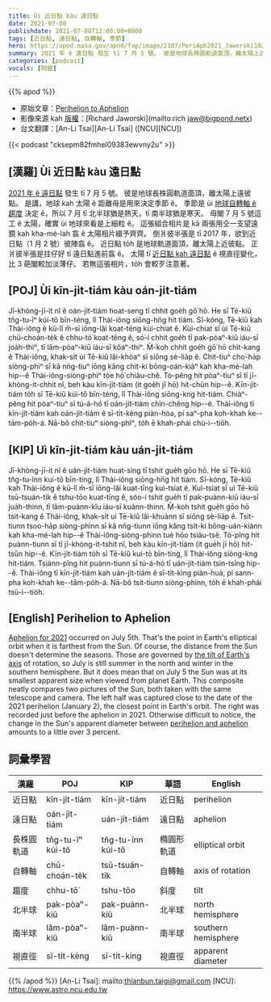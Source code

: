 ```yaml
---
title: Ùi 近日點 kàu 遠日點
date: 2021-07-08
publishdate: 2021-07-08T12:00:00+0800
tags: [近日點, 遠日點, 自轉軸, 季節]
hero: https://apod.nasa.gov/apod/fap/image/2107/PeriAph2021_Jaworski1024.jpg
summary: 2021 年 ê 遠日點 發生 tī 7 月 5 號。 彼是地球長株圓軌道面頂，離太陽上遠彼點。
categories: [podcast]
vocals: [阿錕]
---
```


{{% apod %}}

- 原始文章：[Perihelion to Aphelion](https://apod.nasa.gov/apod/ap210708.html)
- 影像來源 kah [版權][copyright]：[Richard Jaworski](mailto:rich jaw@bigpond.netx)
- 台文翻譯：[An-Li Tsai][An-Li Tsai] ([NCU][NCU])

{{< podcast "cksepm82fmhel09383ewvny2u" >}}

## [漢羅] Ùi 近日點 kàu 遠日點
[2021 年 ê 遠日點][Aphelion for 2021] 發生 tī 7 月 5 號。
彼是地球長株圓軌道面頂，離太陽上遠彼點。
是講，地球 kah 太陽 ê 距離毋是用來決定季節 ê。
季節是 ùi [地球自轉軸 ê 趨度][the tilt of Earth's axis] 決定 ê，所以 7 月 tī 北半球猶是熱天，tī 南半球猶是寒天。
毋閣 7 月 5 號這工 ê 太陽，確實 ùi 地球來看是上細粒 ê。
這張組合相片是 kā 兩張用仝一支望遠鏡 kah kha-mé-lah 翕 ê 太陽相片綴予齊齊。
倒爿彼半張是 tī 2017 年，欲到近日點（1 月 2 號）彼陣翕 ê。
近日點 to̍h 是地球軌道面頂，離太陽上近彼點。
正爿彼半張是拄仔好 tī 遠日點進前翕 ê。
太陽 tī [近日點 kah 遠日點][perihelion and aphelion] ê 視直徑變化，比 3 葩閣較加淡薄仔。
若無這張相片，to̍h 會較歹注意著。




## [POJ] Ùi kīn-ji̍t-tiám kàu oán-ji̍t-tiám
Jī-khòng-jī-it nî ê oán-ji̍t-tiám hoat-seng tī chhit goe̍h gō͘ hō.
He sī Tē-kiû tn̂g-tu-îⁿ kúi-tō bīn-téng, lî Thài-iông siōng-hn̄g hit tiám.
Sī-kóng, Tē-kiû kah Thài-iông ê kū-lî m̄-sī iōng-lâi koat-tēng kùi-chiat ê.
Kùi-chiat sī ùi Tē-kiû chū-choán-te̍k ê chhu-tō͘ koat-tēng ê, só͘-í chhit goe̍h tī pak-pòaⁿ-kiû iáu-sī joa̍h-thiⁿ, tī lâm-pòaⁿ-kiû iáu-sī kôaⁿ-thiⁿ.
M̄-koh chhit goe̍h gō͘ hō chit-kang ê Thài-iông, khak-si̍t ùi Tē-kiû lâi-khòaⁿ sī siōng sè-lia̍p ê.
Chit-tiuⁿ cho͘-ha̍p siòng-phìⁿ sī kā nn̄g-tiuⁿ iōng kâng chi̍t-ki bōng-oán-kiàⁿ kah kha-mé-lah hip--ê Thài-iông-siòng-phìⁿ tòe hō͘ chiâu-chê.
Tò-pêng hit pòaⁿ-tiuⁿ sī tī jī-khòng-it-chhit nî, beh kàu kīn-ji̍t-tiám (it goe̍h jī hō) hit-chūn hip--ê.
Kīn-ji̍t-tiám to̍h sī Tē-kiû kúi-tō bīn-téng, lî Thài-iông siōng-kng hit-tiám.
Chiàⁿ-pêng hit pòaⁿ-tiuⁿ sī tú-á-hó tī oán-ji̍t-tiám chìn-chêng hip--ê.
Thài-iông tī kīn-ji̍t-tiám kah oán-ji̍t-tiám ê sī-ti̍t-kèng piàn-hòa, pí saⁿ-pha koh-khah ke--tām-po̍h-á.
Nā-bô chit-tiuⁿ siòng-phìⁿ, to̍h ē khah-phái chù-ì--tio̍h.



## [KIP] Uì kīn-ji̍t-tiám kàu uán-ji̍t-tiám
Jī-khòng-jī-it nî ê uán-ji̍t-tiám huat-sing tī tshit gue̍h gōo hō.
He sī Tē-kiû tn̂g-tu-înn kuí-tō bīn-tíng, lî Thài-iông siōng-hn̄g hit tiám.
Sī-kóng, Tē-kiû kah Thài-iông ê kū-lî m̄-sī iōng-lâi kuat-tīng kuì-tsiat ê.
Kuì-tsiat sī uì Tē-kiû tsū-tsuán-ti̍k ê tshu-tōo kuat-tīng ê, sóo-í tshit gue̍h tī pak-puànn-kiû iáu-sī jua̍h-thinn, tī lâm-puànn-kîu iáu-sī kuânn-thinn.
M̄-koh tshit gue̍h gōo hō tsit-kang ê Thài-iông, khak-si̍t uì Tē-kiû lâi-khuànn sī siōng sè-lia̍p ê.
Tsit-tiunn tsoo-ha̍p siòng-phìnn sī kā nn̄g-tiunn iōng kâng tsi̍t-ki bōng-uán-kiànn kah kha-mé-lah hip--ê Thài-iông-siòng-phìnn tuè hōo tsiâu-tsê.
Tò-pîng hit puànn-tiunn sī tī jī-khòng-it-tshit nî, beh kàu kīn-ji̍t-tiám (it gue̍h jī hō) hit-tsūn hip--ê.
Kīn-ji̍t-tiám to̍h sī Tē-kiû kuí-tō bīn-tíng, lî Thài-iông siōng-kng hit-tiám.
Tsiànn-pîng hit puànn-tiunn sī tú-á-hó tī uán-ji̍t-tiám tsìn-tsîng hip--ê.
Thài-iông tī kīn-ji̍t-tiám kah uán-ji̍t-tiám ê sī-ti̍t-kìng piàn-huà, pí sann-pha koh-khah ke--tām-po̍h-á.
Nā-bô tsit-tiunn siòng-phìnn, to̍h ē khah-phái tsù-ì--tio̍h.



## [English] Perihelion to Aphelion
[Aphelion for 2021][Aphelion for 2021] occurred on July 5th.
That's the point in Earth's elliptical orbit when it is farthest from the Sun.
Of course, the distance from the Sun doesn't determine the seasons.
Those are governed by [the tilt of Earth's axis][the tilt of Earth's axis] of rotation, so July is still summer in the north and winter in the southern hemisphere.
But it does mean that on July 5 the Sun was at its smallest apparent size when viewed from planet Earth.
This composite neatly compares two pictures of the Sun, both taken with the same telescope and camera.
The left half was captured close to the date of the 2021 perihelion (January 2), the closest point in Earth's orbit.
The right was recorded just before the aphelion in 2021.
Otherwise difficult to notice, the change in the Sun's apparent diameter between [perihelion and aphelion][perihelion and aphelion] amounts to a little over 3 percent.




## 詞彙學習

|漢羅|POJ|KIP|華語|English|
|-|-|-|-|-|
|近日點|kīn-ji̍t-tiám|kīn-ji̍t-tiám|近日點|perihelion|
|遠日點|oán-ji̍t-tiám|uán-ji̍t-tiám|遠日點|aphelion|
|長株圓軌道|tn̂g-tu-îⁿ kúi-tō|tn̂g-tu-înn kúi-tō|橢圓形軌道|elliptical orbit|
|自轉軸|chū-choán-te̍k|tsū-tsuán-ti̍k|自轉軸|axis of rotation|
|趨度|chhu-tō͘|tshu-tōo|斜度|tilt|
|北半球|pak-pòaⁿ-kiû|pak-puànn-kiû|北半球|north hemisphere|
|南半球|lâm-pòaⁿ-kiû|lâm-puànn-kiû|南半球|southern hemisphere|
|視直徑|sī-ti̍t-kèng|sī-ti̍t-kìng|視直徑|apparent diameter|

{{% /apod %}}
[An-Li Tsai]: mailto:thianbun.taigi@gmail.com
[NCU]: https://www.astro.ncu.edu.tw

[copyright]: https://apod.nasa.gov/apod/fap/lib/about_apod.html#srapply


[Aphelion for 2021]:https://earthsky.org/astronomy-essentials/earth-farthest-from-the-sun-for-year-in-early-july/
[the tilt of Earth's axis]:https://solarsystem.nasa.gov/planets/earth/in-depth/#orbit_and_rotation_otp
[perihelion and aphelion]:http://astropixels.com/ephemeris/perap2001.html
